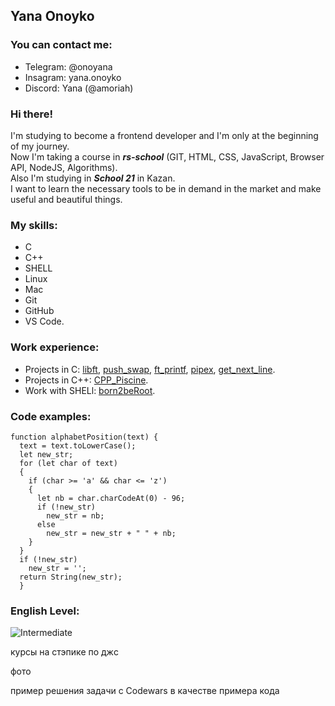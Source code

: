 ## Yana Onoyko

### You can contact me:
* Telegram: @onoyana
* Insagram: yana.onoyko
* Discord: Yana (@amoriah)

### Hi there! 
I'm studying to become a frontend developer and I'm only at the beginning of my journey.<br/>
Now I'm taking a course in ***rs-school*** (GIT, HTML, CSS, JavaScript, Browser API, NodeJS, Algorithms).<br/>
Also I'm studying in ***School 21*** in Kazan.<br/>
I want to learn the necessary tools to be in demand in the market and make useful and beautiful things.

### My skills: 
* C
* C++
* SHELL
* Linux
* Mac
* Git
* GitHub
* VS Code. 

### Work experience: 
* Projects in C: [libft][1], [push_swap][2], [ft_printf][3], [pipex][4], [get_next_line][5].
* Projects in C++: [CPP_Piscine][6].
* Work with SHELl: [born2beRoot][7].

### Code examples:
```
function alphabetPosition(text) {
  text = text.toLowerCase();
  let new_str;
  for (let char of text)
  {
    if (char >= 'a' && char <= 'z')
    {
      let nb = char.charCodeAt(0) - 96;
      if (!new_str)
        new_str = nb;
      else
        new_str = new_str + " " + nb;
    }
  }
  if (!new_str)
    new_str = '';
  return String(new_str);
  }
```

### English Level: 
![Intermediate][certificate]

курсы на стэпике по джc

фото

пример решения задачи с Codewars в качестве примера кода

[1]: https://github.com/amoriah/libft
[2]: https://github.com/amoriah/push_swap
[3]: https://github.com/amoriah/ft_printf
[4]: https://github.com/amoriah/pipex
[5]: https://github.com/amoriah/get_next_line
[6]: https://github.com/amoriah/cpp-module_amor
[7]: https://github.com/amoriah/born2beroot
[certificate]: /home/yono/Desktop/rsschool-cv/eng_level.png
